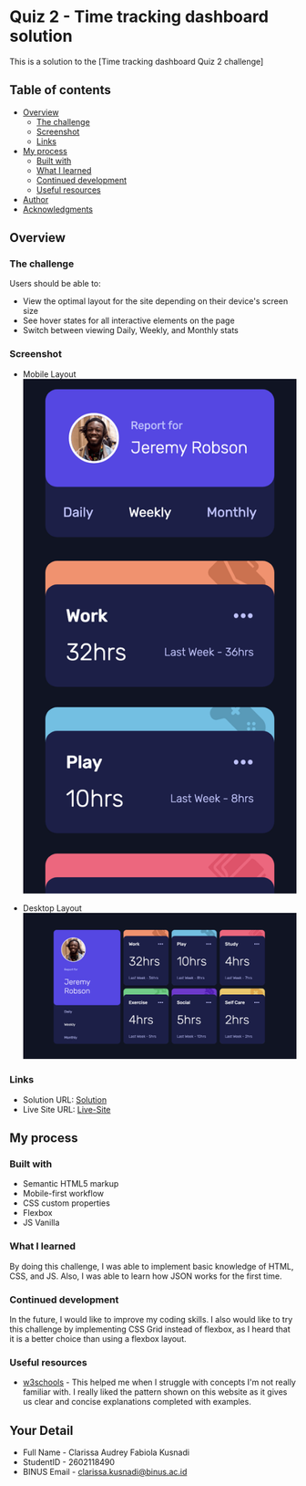 # Quiz 2 - Time tracking dashboard solution

This is a solution to the [Time tracking dashboard Quiz 2 challenge]

## Table of contents

- [Overview](#overview)
  - [The challenge](#the-challenge)
  - [Screenshot](#screenshot)
  - [Links](#links)
- [My process](#my-process)
  - [Built with](#built-with)
  - [What I learned](#what-i-learned)
  - [Continued development](#continued-development)
  - [Useful resources](#useful-resources)
- [Author](#author)
- [Acknowledgments](#acknowledgments)

## Overview

### The challenge

Users should be able to:

- View the optimal layout for the site depending on their device's screen size
- See hover states for all interactive elements on the page
- Switch between viewing Daily, Weekly, and Monthly stats

### Screenshot
- Mobile Layout
![mobile-layout](images/mobile-layout.png)

- Desktop Layout
![mobile-layout](images/website-layout.png)

### Links

- Solution URL: [Solution](https://github.com/audreyfabiola/time-tracking-dashboard-main)
- Live Site URL: [Live-Site](https://audreyfabiola.github.io/time-tracking-dashboard-main/)

## My process

### Built with

- Semantic HTML5 markup
- Mobile-first workflow
- CSS custom properties
- Flexbox
- JS Vanilla

### What I learned

By doing this challenge, I was able to implement basic knowledge of HTML, CSS, and JS. Also, I was able to learn how JSON works for the first time.

### Continued development

In the future, I would like to improve my coding skills. I also would like to try this challenge by implementing CSS Grid instead of flexbox, as I heard that it is a better choice than using a flexbox layout.

### Useful resources

- [w3schools](https://www.w3schools.com/) - This helped me when I struggle with concepts I'm not really familiar with. I really liked the pattern shown on this website as it gives us clear and concise explanations completed with examples.

## Your Detail 

- Full Name - Clarissa Audrey Fabiola Kusnadi
- StudentID - 2602118490
- BINUS Email - clarissa.kusnadi@binus.ac.id
